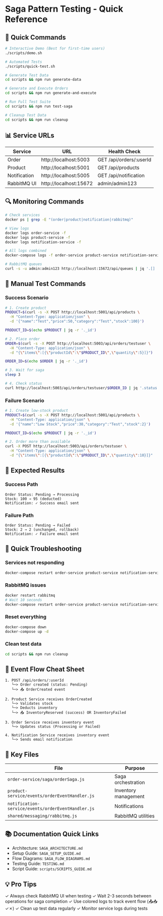 # Saga Pattern Testing - Quick Reference

## 🚀 Quick Commands

```bash
# Interactive Demo (Best for first-time users)
./scripts/demo.sh

# Automated Tests
./scripts/quick-test.sh

# Generate Test Data
cd scripts && npm run generate-data

# Generate and Execute Orders
cd scripts && npm run generate-and-execute

# Run Full Test Suite
cd scripts && npm run test-saga

# Cleanup Test Data
cd scripts && npm run cleanup
```

## 📊 Service URLs

| Service      | URL                    | Health Check            |
| ------------ | ---------------------- | ----------------------- |
| Order        | http://localhost:5003  | GET /api/orders/:userId |
| Product      | http://localhost:5001  | GET /api/products       |
| Notification | http://localhost:5005  | GET /api/notification   |
| RabbitMQ UI  | http://localhost:15672 | admin/admin123          |

## 🔍 Monitoring Commands

```bash
# Check services
docker ps | grep -E "(order|product|notification|rabbitmq)"

# View logs
docker logs order-service -f
docker logs product-service -f
docker logs notification-service -f

# All logs combined
docker-compose logs -f order-service product-service notification-service

# RabbitMQ queues
curl -s -u admin:admin123 http://localhost:15672/api/queues | jq '.[] | {name, messages}'
```

## 🧪 Manual Test Commands

### Success Scenario

```bash
# 1. Create product
PRODUCT=$(curl -s -X POST http://localhost:5001/api/products \
  -H "Content-Type: application/json" \
  -d '{"name":"Test","price":50,"category":"Test","stock":100}')

PRODUCT_ID=$(echo $PRODUCT | jq -r '._id')

# 2. Place order
ORDER=$(curl -s -X POST http://localhost:5003/api/orders/testuser \
  -H "Content-Type: application/json" \
  -d "{\"items\":[{\"productId\":\"$PRODUCT_ID\",\"quantity\":5}]}")

ORDER_ID=$(echo $ORDER | jq -r '._id')

# 3. Wait for saga
sleep 3

# 4. Check status
curl http://localhost:5003/api/orders/testuser/$ORDER_ID | jq '.status'
```

### Failure Scenario

```bash
# 1. Create low-stock product
PRODUCT=$(curl -s -X POST http://localhost:5001/api/products \
  -H "Content-Type: application/json" \
  -d '{"name":"Low Stock","price":30,"category":"Test","stock":2}')

PRODUCT_ID=$(echo $PRODUCT | jq -r '._id')

# 2. Order more than available
curl -X POST http://localhost:5003/api/orders/testuser \
  -H "Content-Type: application/json" \
  -d "{\"items\":[{\"productId\":\"$PRODUCT_ID\",\"quantity\":10}]}"
```

## 🎯 Expected Results

### Success Path

```
Order Status: Pending → Processing
Stock: 100 → 95 (deducted)
Notification: ✓ Success email sent
```

### Failure Path

```
Order Status: Pending → Failed
Stock: 2 → 2 (unchanged, rollback)
Notification: ✓ Failure email sent
```

## 🐛 Quick Troubleshooting

### Services not responding

```bash
docker-compose restart order-service product-service notification-service
```

### RabbitMQ issues

```bash
docker restart rabbitmq
# Wait 10 seconds
docker-compose restart order-service product-service notification-service
```

### Reset everything

```bash
docker-compose down
docker-compose up -d
```

### Clean test data

```bash
cd scripts && npm run cleanup
```

## 📝 Event Flow Cheat Sheet

```
1. POST /api/orders/:userId
   └─> Order created (status: Pending)
   └─> 📤 OrderCreated event

2. Product Service receives OrderCreated
   └─> Validates stock
   └─> Deducts inventory
   └─> 📤 InventoryReserved (success) OR InventoryFailed

3. Order Service receives inventory event
   └─> Updates status (Processing or Failed)

4. Notification Service receives inventory event
   └─> Sends email notification
```

## 🔑 Key Files

| File                                               | Purpose              |
| -------------------------------------------------- | -------------------- |
| `order-service/saga/orderSaga.js`                  | Saga orchestration   |
| `product-service/events/orderEventHandler.js`      | Inventory management |
| `notification-service/events/orderEventHandler.js` | Notifications        |
| `shared/messaging/rabbitmq.js`                     | RabbitMQ utilities   |

## 📚 Documentation Quick Links

- Architecture: `SAGA_ARCHITECTURE.md`
- Setup Guide: `SAGA_SETUP_GUIDE.md`
- Flow Diagrams: `SAGA_FLOW_DIAGRAMS.md`
- Testing Guide: `TESTING.md`
- Script Guide: `scripts/SCRIPTS_GUIDE.md`

## 💡 Pro Tips

✓ Always check RabbitMQ UI when testing
✓ Wait 2-3 seconds between operations for saga completion
✓ Use colored logs to track event flow (📤📥✓✗)
✓ Clean up test data regularly
✓ Monitor service logs during tests
